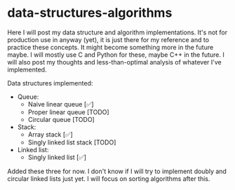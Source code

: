 # data-structures-algorithms
Here I will post my data structure and algorithm implementations. It's not for production use in anyway (yet), it is just there for my reference and to practice these concepts. It might become something more in the future maybe. I will mostly use C and Python for these, maybe C++ in the future. I will also post my thoughts and less-than-optimal analysis of whatever I've implemented.

Data structures implemented:
  - Queue:
    * Naive linear queue [✅]
    * Proper linear queue [TODO]
    * Circular queue [TODO]
  - Stack:
    * Array stack [✅]
    * Singly linked list stack [TODO]
  - Linked list:
    * Singly linked list [✅]

Added these three for now. I don't know if I will try to implement doubly and circular linked lists just yet. I will focus on sorting algorithms after this.
